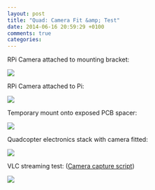 ```yaml
---
layout: post
title: "Quad: Camera Fit &amp; Test"
date: 2014-06-16 20:59:29 +0100
comments: true
categories: 
---
```


RPi Camera attached to mounting bracket:

![](https://files.ianrenton.com/sites/quadcopter/66.jpg)

RPi Camera attached to Pi:

![](https://files.ianrenton.com/sites/quadcopter/67.jpg)

Temporary mount onto exposed PCB spacer:

![](https://files.ianrenton.com/sites/quadcopter/68.jpg)

Quadcopter electronics stack with camera fitted:

![](https://files.ianrenton.com/sites/quadcopter/69.jpg)

VLC streaming test: ([Camera capture script](https://github.com/ianrenton/raspi-utils/blob/master/capture.sh))

![](https://files.ianrenton.com/sites/quadcopter/70.jpg)
